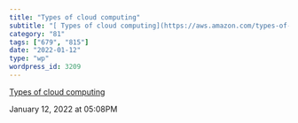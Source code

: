 ```yaml
---
title: "Types of cloud computing"
subtitle: "[ Types of cloud computing](https://aws.amazon.com/types-of-cloud-computing/)"
category: "81"
tags: ["679", "815"]
date: "2022-01-12"
type: "wp"
wordpress_id: 3209
---
```

[ Types of cloud computing](https://aws.amazon.com/types-of-cloud-computing/)
 
January 12, 2022 at 05:08PM